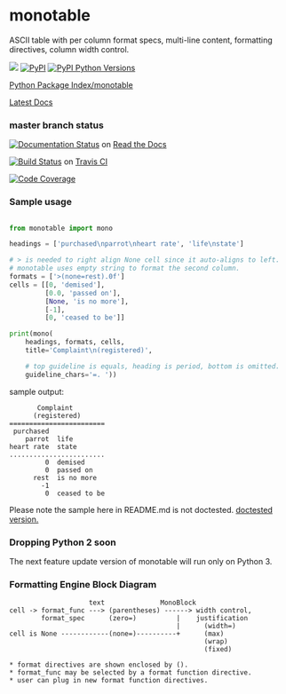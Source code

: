 # monotable

ASCII table with per column format specs, multi-line content,
formatting directives, column width control.

[![](https://img.shields.io/pypi/l/monotable.svg)](http://www.apache.org/licenses/LICENSE-2.0)
[![PyPI](https://img.shields.io/pypi/v/monotable.svg)](https://pypi.python.org/pypi/monotable)
[![PyPI Python Versions](https://img.shields.io/pypi/pyversions/monotable.svg)](https://pypi.python.org/pypi/monotable)

[Python Package Index/monotable](https://pypi.python.org/pypi/monotable)

[Latest Docs](https://monotable.readthedocs.io/en/latest/?badge=latest#) 

### master branch status

[![Documentation Status](https://readthedocs.org/projects/monotable/badge/?version=latest)](https://monotable.readthedocs.io/en/latest/?badge=latest) on [Read the Docs](https://readthedocs.org)

[![Build Status](https://travis-ci.org/tmarktaylor/monotable.svg?branch=master)](https://travis-ci.org/tmarktaylor/monotable) on [Travis CI](https://travis-ci.org/)

[![Code Coverage](https://codecov.io/gh/tmarktaylor/monotable/coverage.svg?branch=master)](https://codecov.io/gh/tmarktaylor/monotable?branch=master)

### Sample usage
```python

from monotable import mono

headings = ['purchased\nparrot\nheart rate', 'life\nstate']

# > is needed to right align None cell since it auto-aligns to left.
# monotable uses empty string to format the second column.
formats = ['>(none=rest).0f']
cells = [[0, 'demised'],
         [0.0, 'passed on'],
         [None, 'is no more'],
         [-1],
         [0, 'ceased to be']]

print(mono(
    headings, formats, cells,
    title='Complaint\n(registered)',

    # top guideline is equals, heading is period, bottom is omitted.
    guideline_chars='=. '))
```

sample output:
```
       Complaint
      (registered)
========================
 purchased
    parrot  life
heart rate  state
........................
         0  demised
         0  passed on
      rest  is no more
        -1
         0  ceased to be
```

Please note the sample here in README.md is not doctested.
[doctested version.](https://monotable.readthedocs.io/en/latest/more_examples.html#change-or-omit-the-guidelines)

### Dropping Python 2 soon
The next feature update version of monotable will run only on Python 3.

### Formatting Engine Block Diagram

```
                    text              MonoBlock
cell -> format_func ---> (parentheses) ------> width control,
        format_spec      (zero=)          |    justification  
                                          |      (width=)
cell is None ------------(none=)----------+      (max)
                                                 (wrap)
                                                 (fixed)

* format directives are shown enclosed by ().
* format_func may be selected by a format function directive.
* user can plug in new format function directives.
```

